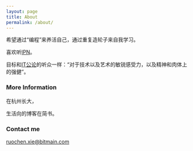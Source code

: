 ```yaml
---
layout: page
title: About
permalink: /about/
---
```


希望通过“编程”来养活自己，通过重复造轮子来自我学习。

喜欢听[IPN](ipn.li)。

目标和[IT公论](ipn.li/itgonglun/)的听众一样：“对于技术以及艺术的敏锐感受力，以及精神和肉体上的强健”。

### More Information

在杭州长大，

生活向的博客在简书。

### Contact me

[ruochen.xie@bitmain.com](mailto:ruochen.xie@bitmain.com)
